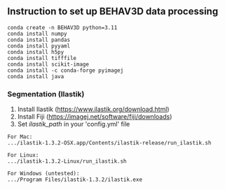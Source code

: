 ## Instruction to set up BEHAV3D data processing


```
conda create -n BEHAV3D python=3.11
conda install numpy
conda install pandas
conda install pyyaml
conda install h5py
conda install tifffile
conda install scikit-image
conda install -c conda-forge pyimagej
conda install java
```

### Segmentation (Ilastik)
1. Install Ilastik (https://www.ilastik.org/download.html)
2. Install Fiji (https://imagej.net/software/fiji/downloads)
2. Set *ilastik_path* in your 'config.yml' file
```
For Mac:
.../ilastik-1.3.2-OSX.app/Contents/ilastik-release/run_ilastik.sh

For Linux:
.../ilastik-1.3.2-Linux/run_ilastik.sh

For Windows (untested):
.../Program Files/ilastik-1.3.2/ilastik.exe
```

<!-- 
https://forum.image.sc/t/running-the-fiji-trackmate-plugin-from-python/68066
https://forum.image.sc/t/running-trackmate-using-pyimagej-headless-on-mac/69129/2
 -->
